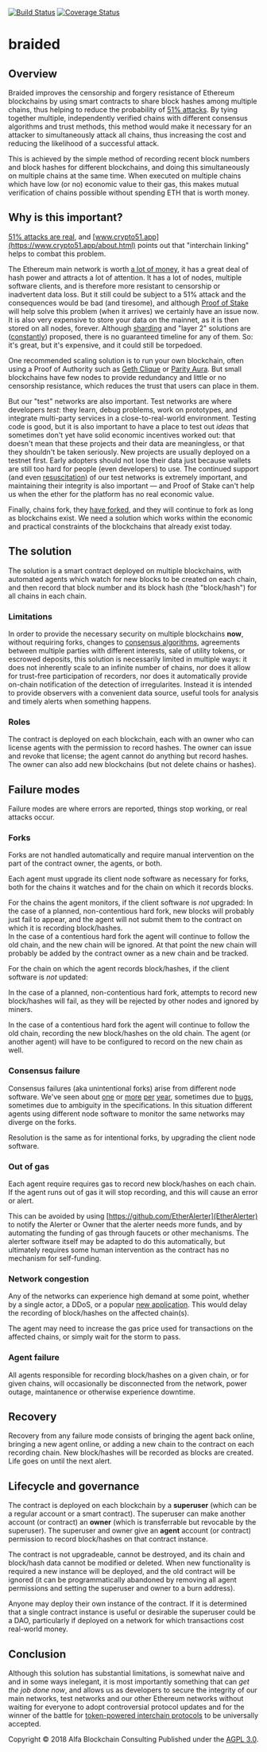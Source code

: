 [![Build Status](https://travis-ci.org/alfabc/braided.svg?branch=master)](https://travis-ci.org/alfabc/braided)
[![Coverage Status](https://coveralls.io/repos/github/alfabc/braided/badge.svg?branch=master)](https://coveralls.io/github/alfabc/braided?branch=master)

# braided 

## Overview
Braided improves the censorship and forgery resistance of Ethereum blockchains by using smart contracts to share block hashes among multiple chains, thus helping to reduce the probability of [51% attacks](https://www.crypto51.app/about.html).  By tying together multiple, independently verified chains with different consensus algorithms and trust methods, this method would make it necessary for an attacker to simultaneously attack all chains, thus increasing the cost and reducing the likelihood of a successful attack.

This is achieved by the simple method of recording recent block numbers and block hashes for different blockchains, and doing this simultaneously on multiple chains at the same time.  When executed on multiple chains which have low (or no) economic value to their gas, this makes mutual verification of chains possible without spending ETH that is worth money.

## Why is this important?
[51% attacks are real](https://www.coindesk.com/blockchains-feared-51-attack-now-becoming-regular/), and [www.crypto51.app](https://www.crypto51.app/about.html) points out that "interchain linking" helps to combat this problem.

The Ethereum main network is worth [a lot of money](https://coinmarketcap.com/currencies/ethereum/), it has a great deal of hash power and attracts a lot of attention.  It has a lot of nodes, multiple software clients, and is therefore more resistant to censorship or inadvertent data loss.  But it still could be subject to a 51% attack and the consequences would be bad (and tiresome), and although [Proof of Stake](https://github.com/ethereum/casper) will help solve this problem (when it arrives) we certainly have an issue now.  It is also very expensive to store your data on the mainnet, as it is then stored on all nodes, forever.  Although [sharding](https://github.com/ethereum/wiki/wiki/Sharding-FAQs) and "layer 2" solutions are ([constantly](https://www.coindesk.com/not-ethereum-believers-scaling-just-matter-time/)) proposed, there is no guaranteed timeline for any of them. So: it's great, but it's expensive, and it could still be torpedoed.

One recommended scaling solution is to run your own blockchain, often using a Proof of Authority such as [Geth Clique](https://medium.com/@collin.cusce/using-puppeth-to-manually-create-an-ethereum-proof-of-authority-clique-network-on-aws-ae0d7c906cce) or [Parity Aura](https://wiki.parity.io/Pluggable-Consensus). But small blockchains have few nodes to provide redundancy and little or no censorship resistance, which reduces the trust that users can place in them.

But our "test" networks are also important.  Test networks are where developers *test*: they learn, debug problems, work on prototypes, and integrate multi-party services in a close-to-real-world environment. Testing code is good, but it is also important to have a place to test out *ideas* that sometimes don't yet have solid economic incentives worked out: that doesn't mean that these projects and their data are meaningless, or that they shouldn't be taken seriously.  New projects are usually deployed on a testnet first.  Early adopters should not lose their data just because wallets are still too hard for people (even developers) to use.  The continued support (and even [resuscitation](https://github.com/ethereum/ropsten/blob/master/revival.md)) of our test networks is extremely important, and maintaining their integrity is also important — and Proof of Stake can't help us when the ether for the platform has no real economic value.

Finally, chains fork, they [have forked](https://ethereumclassic.org/), and they will continue to fork as long as blockchains exist. We need a solution which works within the economic and practical constraints of the blockchains that already exist today.

## The solution
The solution is a smart contract deployed on multiple blockchains, with automated agents which watch for new blocks to be created on each chain, and then record that block number and its block hash (the "block/hash") for all chains in each chain.

### Limitations
In order to provide the necessary security on multiple blockchains **now**, without requiring forks, changes to [consensus algorithms](https://github.com/ethereum/casper), agreements between multiple parties with different interests, sale of utility tokens, or escrowed deposits, this solution is necessarily limited in multiple ways: it does not inherently scale to an infinite number of chains, nor does it allow for trust-free participation of recorders, nor does it automatically provide on-chain notification of the detection of irregularites.  Instead it is intended to provide observers with a convenient data source, useful tools for analysis and timely alerts when something happens.

### Roles
The contract is deployed on each blockchain, each with an owner who can license agents with the permission to record hashes.  The owner can issue and revoke that license; the agent cannot do anything but record hashes. The owner can also add new blockchains (but not delete chains or hashes).

## Failure modes
Failure modes are where errors are reported, things stop working, or real attacks occur.

### Forks
Forks are not handled automatically and require manual intervention on the part of the contract owner, the agents, or both.

Each agent must upgrade its client node software as necessary for forks, both for the chains it watches and for the chain on which it records blocks.

For the chains the agent monitors, if the client software is *not* upgraded: In the case of a planned, non-contentious hard fork, new blocks will probably just fail to appear, and the agent will not submit them to the contract on which it is recording block/hashes.  
In the case of a contentious hard fork the agent will continue to follow the old chain, and the new chain will be ignored. At that point the new chain will probably be added by the contract owner as a new chain and be tracked.

For the chain on which the agent records block/hashes, if the client software is *not* updated:

In the case of a planned, non-contentious hard fork, attempts to record new block/hashes will fail, as they will be rejected by other nodes and ignored by miners.

In the case of a contentious hard fork the agent will continue to follow the old chain, recording the new block/hashes on the old chain. The agent (or another agent) will have to be configured to record on the new chain as well.

### Consensus failure
Consensus failures (aka unintentional forks) arise from different node software. We've seen about [one](https://blog.ethereum.org/2016/11/25/security-alert-11242016-consensus-bug-geth-v1-4-19-v1-5-2/) or [more](https://github.com/ethereumproject/ECIPs/blob/master/ECIPs/ECIP-1039.md) [per](https://www.trustnodes.com/2018/06/06/parity-finds-consensus-bug-urges-upgrade-new-client) [year](https://blog.infura.io/rinkeby-consensus-post-mortem-4abbcace0539), sometimes due to [bugs](https://github.com/ethereum/go-ethereum/issues/17906), sometimes due to ambiguity in the specifications.  In this situation different agents using different node software to monitor the same networks may diverge on the forks.

Resolution is the same as for intentional forks, by upgrading the client node software.

### Out of gas
Each agent require requires gas to record new block/hashes on each chain. If the agent runs out of gas it will stop recording, and this will cause an error or alert.

This can be avoided by using [https://github.com/EtherAlerter](EtherAlerter) to notify the Alerter or Owner that the alerter needs more funds, and by automating the funding of gas through faucets or other mechanisms.  The alerter software itself may be adapted to do this automatically, but ultimately requires some human intervention as the contract has no mechanism for self-funding.

### Network congestion
Any of the networks can experience high demand at some point, whether by a single actor, a DDoS, or a popular [new application](https://cryptovest.com/news/cryptokitties-ethereums-biggest-gas-guzzler/).  This would delay the recording of block/hashes on the affected chain(s).

The agent may need to increase the gas price used for transactions on the affected chains, or simply wait for the storm to pass.

### Agent failure
All agents responsible for recording block/hashes on a given chain, or for given chains, will occasionally be disconnected from the network, power outage, maintanence or otherwise experience downtime.

## Recovery
Recovery from any failure mode consists of bringing the agent back online, bringing a new agent online, or adding a new chain to the contract on each recording chain.  New block/hashes will be recorded as blocks are created. Life goes on until the next alert.

## Lifecycle and governance
The contract is deployed on each blockchain by a **superuser** (which can be a regular account or a smart contract). The superuser can make another account (or contract) an **owner** (which is transferrable but revocable by the superuser). The superuser and owner give an **agent** account (or contract) permission to record block/hashes on that contract instance.

The contract is not upgradeable, cannot be destroyed, and its chain and block/hash data cannot be modified or deleted.  When new functionality is required a new instance will be deployed, and the old contract will be ignored (it can be programmatically abandoned by removing all agent permissions and setting the superuser and owner to a burn address).

Anyone may deploy their own instance of the contract.  If it is determined that a single contract instance is useful or desirable the superuser could be a DAO, particularly if deployed on a network for which transactions cost real-world money.

## Conclusion
Although this solution has substantial limitations, is somewhat naive and and in some ways inelegant, it is most importantly something that can *get the job done now*, and allows us as developers to secure the integrity of our main networks, test networks and our other Ethereum networks without waiting for everyone to adopt controversial protocol updates and for the winner of the battle for [token-powered interchain protocols](http://troubles.md/posts/comparison-of-inter-blockchain-communication-technologies/) to be universally accepted.

Copyright © 2018 Alfa Blockchain Consulting
Published under the [AGPL 3.0](https://opensource.org/licenses/AGPL-3.0).
